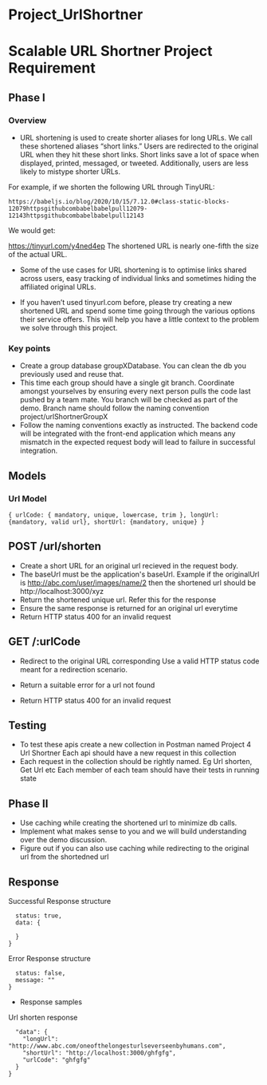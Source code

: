# Project_UrlShortner


# Scalable URL Shortner Project Requirement

## Phase I

### Overview

- URL shortening is used to create shorter aliases for long URLs. We call these shortened aliases “short links.” Users are redirected to the original URL when they hit these short links. Short links save a lot of space when displayed, printed, messaged, or tweeted. Additionally, users are less likely to mistype shorter URLs.

For example, if we shorten the following URL through TinyURL:

``` https://babeljs.io/blog/2020/10/15/7.12.0#class-static-blocks-12079httpsgithubcombabelbabelpull12079-12143httpsgithubcombabelbabelpull12143 ``` 

We would get:

https://tinyurl.com/y4ned4ep
The shortened URL is nearly one-fifth the size of the actual URL.

- Some of the use cases for URL shortening is to optimise links shared across users, easy tracking of individual links and sometimes hiding the affiliated original URLs.

- If you haven’t used tinyurl.com before, please try creating a new shortened URL and spend some time going through the various options their service offers. This will help you have a little context to the problem we solve through this project.

### Key points

- Create a group database groupXDatabase. You can clean the db you previously used and reuse that.
- This time each group should have a single git branch. Coordinate amongst yourselves by ensuring every next person pulls the code last pushed by a team mate. You branch will be checked as part of the demo. Branch name should follow the naming convention project/urlShortnerGroupX
- Follow the naming conventions exactly as instructed. The backend code will be integrated with the front-end application which means any mismatch in the expected request body will lead to failure in successful integration.

## Models

### Url Model

``` { urlCode: { mandatory, unique, lowercase, trim }, longUrl: {mandatory, valid url}, shortUrl: {mandatory, unique} } ```

## POST /url/shorten

- Create a short URL for an original url recieved in the request body.
- The baseUrl must be the application's baseUrl. Example if the originalUrl is http://abc.com/user/images/name/2 then the shortened url should be http://localhost:3000/xyz
- Return the shortened unique url. Refer this for the response
- Ensure the same response is returned for an original url everytime
- Return HTTP status 400 for an invalid request

## GET /:urlCode

- Redirect to the original URL corresponding
Use a valid HTTP status code meant for a redirection scenario.

- Return a suitable error for a url not found

- Return HTTP status 400 for an invalid request

## Testing

- To test these apis create a new collection in Postman named Project 4 Url Shortner
Each api should have a new request in this collection
- Each request in the collection should be rightly named. Eg Url shorten, Get Url etc
Each member of each team should have their tests in running state

## Phase II

- Use caching while creating the shortened url to minimize db calls.
- Implement what makes sense to you and we will build understanding over the demo discussion.
- Figure out if you can also use caching while redirecting to the original url from the shortedned url
## Response
Successful Response structure
``` {
  status: true,
  data: {

  }
}
```
Error Response structure
```{
  status: false,
  message: ""
}
```
- Response samples

Url shorten response

```{
  "data": {
    "longUrl": "http://www.abc.com/oneofthelongesturlseverseenbyhumans.com",
    "shortUrl": "http://localhost:3000/ghfgfg",
    "urlCode": "ghfgfg"
  } 
}
```